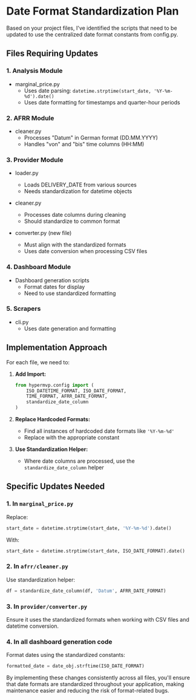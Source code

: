 # Date Format Standardization Plan

Based on your project files, I've identified the scripts that need to be updated to use the centralized date format constants from config.py.

## Files Requiring Updates

### 1. Analysis Module

- marginal_price.py
  - Uses date parsing: `datetime.strptime(start_date, '%Y-%m-%d').date()`
  - Uses date formatting for timestamps and quarter-hour periods

### 2. AFRR Module

- cleaner.py
  - Processes "Datum" in German format (DD.MM.YYYY)
  - Handles "von" and "bis" time columns (HH:MM)

### 3. Provider Module

- loader.py
  - Loads DELIVERY_DATE from various sources
  - Needs standardization for datetime objects

- cleaner.py
  - Processes date columns during cleaning
  - Should standardize to common format

- converter.py (new file)
  - Must align with the standardized formats
  - Uses date conversion when processing CSV files

### 4. Dashboard Module

- Dashboard generation scripts
  - Format dates for display
  - Need to use standardized formatting

### 5. Scrapers

- cli.py
  - Uses date generation and formatting

## Implementation Approach

For each file, we need to:

1. **Add Import:**

   ```python
   from hypermvp.config import (
       ISO_DATETIME_FORMAT, ISO_DATE_FORMAT, 
       TIME_FORMAT, AFRR_DATE_FORMAT, 
       standardize_date_column
   )
   ```

2. **Replace Hardcoded Formats:**
   - Find all instances of hardcoded date formats like `'%Y-%m-%d'`
   - Replace with the appropriate constant

3. **Use Standardization Helper:**
   - Where date columns are processed, use the `standardize_date_column` helper

## Specific Updates Needed

### 1. In `marginal_price.py`

Replace:

```python
start_date = datetime.strptime(start_date, '%Y-%m-%d').date()
```

With:

```python
start_date = datetime.strptime(start_date, ISO_DATE_FORMAT).date()
```

### 2. In `afrr/cleaner.py`

Use standardization helper:

```python
df = standardize_date_column(df, 'Datum', AFRR_DATE_FORMAT)
```

### 3. In `provider/converter.py`

Ensure it uses the standardized formats when working with CSV files and datetime conversion.

### 4. In all dashboard generation code

Format dates using the standardized constants:

```python
formatted_date = date_obj.strftime(ISO_DATE_FORMAT)
```

By implementing these changes consistently across all files, you'll ensure that date formats are standardized throughout your application, making maintenance easier and reducing the risk of format-related bugs.
